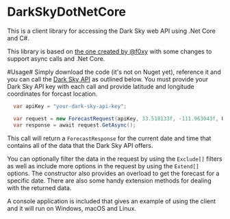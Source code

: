 # DarkSkyDotNetCore
This is a client library for accessing the Dark Sky web API using .Net Core and C#.

This library is based on [the one created by @f0xy](https://github.com/f0xy/forecast.io-csharp) with some changes to support async calls and .Net Core.

#Usage#
Simply download the code (it's not on Nuget yet), reference it and you can call the [Dark Sky API](https://darksky.net/dev/) as outlined below. You must provide your Dark Sky API key with each call and provide latitude and longitude coordinates for forcast location.

```c#
  var apiKey = "your-dark-sky-api-key";

  var request = new ForecastRequest(apiKey, 33.518133f, -111.963043f, Unit.us);
  var response = await request.GetAsync();

 ```
This call will return a ```ForecastResponse``` for the current date and time that contains all of the data that the Dark Sky API offers.

You can optionally filter the data in the request by using the ```Exclude[]``` filters as well as include more options in the request by using the ```Extend[]``` options. The constructor also provides an overload to get the forecast for a specific date. There are also some handy extension methods for dealing with the returned data.

A console application is included that gives an example of using the client and it will run on Windows, macOS and Linux.


